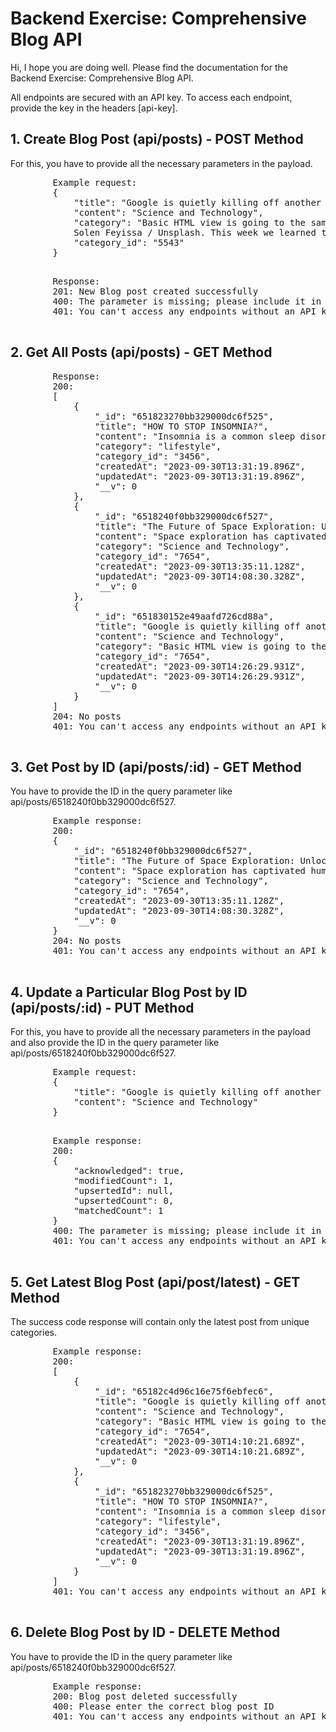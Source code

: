 <!DOCTYPE html>
<html lang="en">
<head>
    <meta charset="UTF-8">
    <meta name="viewport" content="width=device-width, initial-scale=1.0">
</head>
<body>
    <h1>Backend Exercise: Comprehensive Blog API</h1>
    <p>Hi, I hope you are doing well. Please find the documentation for the Backend Exercise: Comprehensive Blog API.</p>
    <p>All endpoints are secured with an API key. To access each endpoint, provide the key in the headers [api-key].</p>
     <h2>1. Create Blog Post (api/posts) - POST Method</h2>
    <p>For this, you have to provide all the necessary parameters in the payload.</p>
    <pre>
        Example request:
        {
            "title": "Google is quietly killing off another useful feature",
            "content": "Science and Technology",
            "category": "Basic HTML view is going to the same place that Google Stadia went: the tech graveyard in the clouds. 
            Solen Feyissa / Unsplash. This week we learned that Google is killing off Gmail’s Basic HTML view. As reported by TechCrunch, starting in January 2024, Google will disable the stripped-down HTML version of the Gmail web app and mobile web app. Ah, another Google feature bites the dust. Gmail users who regularly use the Basic HTML view are seemingly receiving an email notification, and one poster on Hacker News reports that Google says: 'We’re writing to let you know that the Gmail Basic HTML view for desktop web and mobile web will be disabled starting early January 2024. The Gmail Basic HTML views are previous versions of Gmail that were replaced by their modern successors 10+ years ago and do not include full Gmail feature functionality.",
            "category_id": "5543"
        }
    </pre>
    <pre>
        Response:
        201: New Blog post created successfully
        400: The parameter is missing; please include it in the payload
        401: You can't access any endpoints without an API key
    </pre>
   <h2>2. Get All Posts (api/posts) - GET Method</h2>
    <pre>
        Response:
        200:
        [
            {
                "_id": "651823270bb329000dc6f525",
                "title": "HOW TO STOP INSOMNIA?",
                "content": "Insomnia is a common sleep disorder that affects millions of people worldwide. It can be caused by a variety of factors, including stress, anxiety, and an uncomfortable sleep environment. If you're struggling with insomnia, there are several steps you can take to improve your sleep, including choosing the right mattress. Here are some tips to help you get over insomnia, with a focus on how your mattress can support better sleep.",
                "category": "lifestyle",
                "category_id": "3456",
                "createdAt": "2023-09-30T13:31:19.896Z",
                "updatedAt": "2023-09-30T13:31:19.896Z",
                "__v": 0
            },
            {
                "_id": "6518240f0bb329000dc6f527",
                "title": "The Future of Space Exploration: Unlocking the Mysteries of the Cosmos",
                "content": "Space exploration has captivated human imagination for centuries. From the first telescopes that revealed distant celestial bodies to the remarkable achievements of space agencies like NASA and SpaceX, our quest to unravel the mysteries of the cosmos has come a long way. In this blog, we will delve into the exciting developments and future prospects of space exploration, shedding light on how technology and human ambition are shaping the way we explore the universe.",
                "category": "Science and Technology",
                "category_id": "7654",
                "createdAt": "2023-09-30T13:35:11.128Z",
                "updatedAt": "2023-09-30T14:08:30.328Z",
                "__v": 0
            },
            {
                "_id": "651830152e49aafd726cd88a",
                "title": "Google is quietly killing off another useful feature",
                "content": "Science and Technology",
                "category": "Basic HTML view is going to the same place that Google Stadia went: the tech graveyard in the clouds. Solen Feyissa / Unsplash. This week we learned that Google is killing off Gmail’s Basic HTML view. As reported by TechCrunch, starting in January, 2024, Google will disable the stripped-down HTML version of the Gmail web app and mobile web app. Ah, another Google feature bites the dust. Gmail users who regularly use the Basic HTML view are seemingly receiving an email notification, and one poster on Hacker News reports that Google says: 'We’re writing to let you know that the Gmail Basic HTML view for desktop web and mobile web will be disabled starting early January 2024. The Gmail Basic HTML views are previous versions of Gmail that were replaced by their modern successors 10+ years ago and do not include full Gmail feature functionality.",
                "category_id": "7654",
                "createdAt": "2023-09-30T14:26:29.931Z",
                "updatedAt": "2023-09-30T14:26:29.931Z",
                "__v": 0
            }
        ]
        204: No posts
        401: You can't access any endpoints without an API key
    </pre>
    <h2>3. Get Post by ID (api/posts/:id) - GET Method</h2>
    <p>You have to provide the ID in the query parameter like api/posts/6518240f0bb329000dc6f527.</p>
    <pre>
        Example response:
        200:
        {
            "_id": "6518240f0bb329000dc6f527",
            "title": "The Future of Space Exploration: Unlocking the Mysteries of the Cosmos",
            "content": "Space exploration has captivated human imagination for centuries. From the first telescopes that revealed distant celestial bodies to the remarkable achievements of space agencies like NASA and SpaceX, our quest to unravel the mysteries of the cosmos has come a long way. In this blog, we will delve into the exciting developments and future prospects of space exploration, shedding light on how technology and human ambition are shaping the way we explore the universe.",
            "category": "Science and Technology",
            "category_id": "7654",
            "createdAt": "2023-09-30T13:35:11.128Z",
            "updatedAt": "2023-09-30T14:08:30.328Z",
            "__v": 0
        }
        204: No posts
        401: You can't access any endpoints without an API key
    </pre>
   <h2>4. Update a Particular Blog Post by ID (api/posts/:id) - PUT Method</h2>
    <p>For this, you have to provide all the necessary parameters in the payload and also provide the ID in the query parameter like api/posts/6518240f0bb329000dc6f527.</p>
    <pre>
        Example request:
        {
            "title": "Google is quietly killing off another useful feature",
            "content": "Science and Technology"
        }
    </pre>
    <pre>
        Example response:
        200:
        {
            "acknowledged": true,
            "modifiedCount": 1,
            "upsertedId": null,
            "upsertedCount": 0,
            "matchedCount": 1
        }
        400: The parameter is missing; please include it in the payload
        401: You can't access any endpoints without an API key
    </pre>
   <h2>5. Get Latest Blog Post (api/post/latest) - GET Method</h2>
    <p>The success code response will contain only the latest post from unique categories.</p>
    <pre>
        Example response:
        200:
        [
            {
                "_id": "65182c4d96c16e75f6ebfec6",
                "title": "Google is quietly killing off another useful feature",
                "content": "Science and Technology",
                "category": "Basic HTML view is going to the same place that Google Stadia went: the tech graveyard in the clouds. Solen Feyissa / Unsplash. This week we learned that Google is killing off Gmail’s Basic HTML view. As reported by TechCrunch, starting in January 2024, Google will disable the stripped-down HTML version of the Gmail web app and mobile web app. Ah, another Google feature bites the dust. Gmail users who regularly use the Basic HTML view are seemingly receiving an email notification, and one poster on Hacker News reports that Google says: 'We’re writing to let you know that the Gmail Basic HTML view for desktop web and mobile web will be disabled starting early January 2024. The Gmail Basic HTML views are previous versions of Gmail that were replaced by their modern successors 10+ years ago and do not include full Gmail feature functionality.",
                "category_id": "7654",
                "createdAt": "2023-09-30T14:10:21.689Z",
                "updatedAt": "2023-09-30T14:10:21.689Z",
                "__v": 0
            },
            {
                "_id": "651823270bb329000dc6f525",
                "title": "HOW TO STOP INSOMNIA?",
                "content": "Insomnia is a common sleep disorder that affects millions of people worldwide. It can be caused by a variety of factors, including stress, anxiety, and an uncomfortable sleep environment. If you're struggling with insomnia, there are several steps you can take to improve your sleep, including choosing the right mattress. Here are some tips to help you get over insomnia, with a focus on how your mattress can support better sleep.",
                "category": "lifestyle",
                "category_id": "3456",
                "createdAt": "2023-09-30T13:31:19.896Z",
                "updatedAt": "2023-09-30T13:31:19.896Z",
                "__v": 0
            }
        ]
        401: You can't access any endpoints without an API key
    </pre>
  <h2>6. Delete Blog Post by ID - DELETE Method</h2>
    <p>You have to provide the ID in the query parameter like api/posts/6518240f0bb329000dc6f527.</p>
    <pre>
        Example response:
        200: Blog post deleted successfully
        400: Please enter the correct blog post ID
        401: You can't access any endpoints without an API key
    </pre>
</body>
</html>
